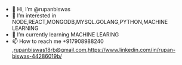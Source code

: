 - 👋 Hi, I’m @rupanbiswas
- 👀 I’m interested in NODE,REACT,MONGODB,MYSQL.GOLANG,PYTHON,MACHINE LEARNING
- 🌱 I’m currently learning MACHINE LEARING
- 📫 How to reach me +917908988240 ,rupanbiswas18rb@gmail.com,https://www.linkedin.com/in/rupan-biswas-44286019b/


